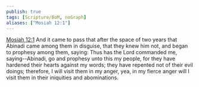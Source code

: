 ```yaml
---
publish: true
tags: [Scripture/BoM, noGraph]
aliases: ["Mosiah 12:1"]
---
```

[Mosiah 12:1](https://churchofjesuschrist.org/study/scriptures/bofm/mosiah/12?lang=eng&id=p1#p1) And it came to pass that after the space of two years that Abinadi came among them in disguise, that they knew him not, and began to prophesy among them, saying: Thus has the Lord commanded me, saying--Abinadi, go and prophesy unto this my people, for they have hardened their hearts against my words; they have repented not of their evil doings; therefore, I will visit them in my anger, yea, in my fierce anger will I visit them in their iniquities and abominations.
